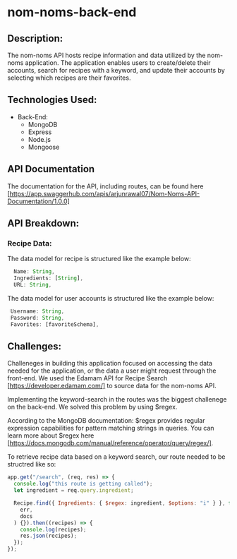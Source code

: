 # nom-noms-back-end

## Description:
The nom-noms API hosts recipe information and data utilized by the nom-noms application. 
The application enables users to create/delete their accounts, search for recipes with a keyword, and update their accounts by selecting which recipes are their favorites.

## Technologies Used:
* Back-End:
    * MongoDB
    * Express
    * Node.js
    * Mongoose

## API Documentation
The documentation for the API, including routes, can be found here [https://app.swaggerhub.com/apis/arjunrawal07/Nom-Noms-API-Documentation/1.0.0]

## API Breakdown:

### Recipe Data:
The data model for recipe is structured like the example below:
```js
  Name: String,
  Ingredients: [String],
  URL: String,
  ```
 The data model for user accounts is structured like the example below:
 ```js
  Username: String,
  Password: String,
  Favorites: [favoriteSchema],
 ```
## Challenges:
Challeneges in building this application focused on accessing the data needed for the application, or the data a user might request through the front-end.  We used the Edamam API for Recipe Search [https://developer.edamam.com/] to source data for the nom-noms API. 

Implementing the keyword-search in the routes was the biggest challenege on the back-end.  We solved this problem by using $regex.

According to the MongoDB documentation: $regex provides regular expression capabilities for pattern matching strings in queries. You can learn more about $regex here [https://docs.mongodb.com/manual/reference/operator/query/regex/].

To retrieve recipe data based on a keyword search, our route needed to be structred like so:
```js
app.get("/search", (req, res) => {
  console.log("this route is getting called");
  let ingredient = req.query.ingredient;

  Recipe.find({ Ingredients: { $regex: ingredient, $options: "i" } }, function (
    err,
    docs
  ) {}).then((recipes) => {
    console.log(recipes);
    res.json(recipes);
  });
});
```
